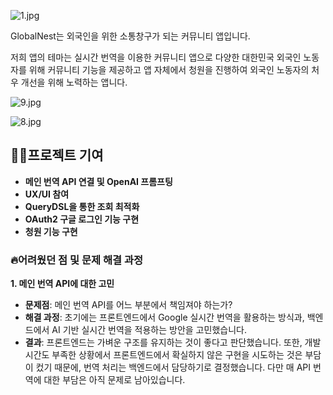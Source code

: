 ![1.jpg](attachment:758636a3-0032-4abc-b379-d46131c0bb0b:1.jpg)

GlobalNest는 외국인을 위한 소통창구가 되는 커뮤니티 앱입니다. 

저희 앱의 테마는 실시간 번역을 이용한 커뮤니티 앱으로 다양한 대한민국 외국인 노동자를 위해 커뮤니티 기능을 제공하고 앱 자체에서 청원을 진행하여 외국인 노동자의 처우 개선을 위해 노력하는 앱니다. 

![9.jpg](attachment:3a75bd0b-d4af-4c3e-99e4-db8553cca6db:9.jpg)

![8.jpg](attachment:5b3b7cfd-59c2-45ae-9080-b76edf4e62e6:8.jpg)

## 👱‍♂️프로젝트 기여

- **메인 번역 API 연결 및  OpenAI 프롬프팅**
- **UX/UI 참여**
- **QueryDSL을 통한 조회 최적화**
- **OAuth2 구글 로그인 기능 구현**
- **청원 기능 구현**

### 🔥어려웠던 점 및 문제 해결 과정

**1. 메인 번역 API에 대한 고민**

- **문제점**: 메인 번역 API를 어느 부분에서 책임져야 하는가?
- **해결 과정**: 초기에는 프론트엔드에서 Google 실시간 번역을 활용하는 방식과, 백엔드에서 AI 기반 실시간 번역을 적용하는 방안을 고민했습니다.
- **결과**: 프론트엔드는 가벼운 구조를 유지하는 것이 좋다고 판단했습니다. 또한, 개발 시간도 부족한 상황에서 프론트엔드에서 확실하지 않은 구현을 시도하는 것은 부담이 컸기 때문에, 번역 처리는 백엔드에서 담당하기로 결정했습니다. 다만 매 API 번역에 대한 부담은 아직 문제로 남아있습니다.
